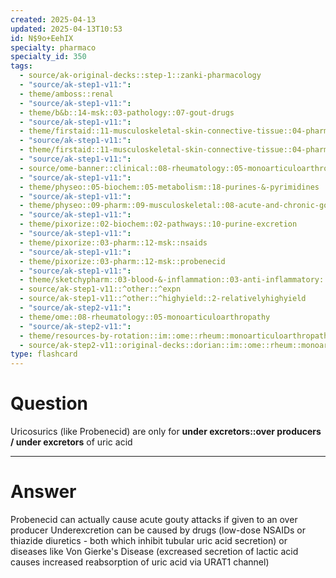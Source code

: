 ```yaml
---
created: 2025-04-13
updated: 2025-04-13T10:53
id: N$9o+EehIX
specialty: pharmaco
specialty_id: 350
tags:
  - source/ak-original-decks::step-1::zanki-pharmacology
  - "source/ak-step1-v11:": 
  - theme/amboss::renal
  - "source/ak-step1-v11:": 
  - theme/b&b::14-msk::03-pathology::07-gout-drugs
  - "source/ak-step1-v11:": 
  - theme/firstaid::11-musculoskeletal-skin-connective-tissue::04-pharm::09-gout-drugs
  - "source/ak-step1-v11:": 
  - theme/firstaid::11-musculoskeletal-skin-connective-tissue::04-pharm::09-gout-drugs::chronic::probenecid
  - "source/ak-step1-v11:": 
  - source/ome-banner::clinical::08-rheumatology::05-monoarticuloarthropathy
  - "source/ak-step1-v11:": 
  - theme/physeo::05-biochem::05-metabolism::18-purines-&-pyrimidines
  - "source/ak-step1-v11:": 
  - theme/physeo::09-pharm::09-musculoskeletal::08-acute-and-chronic-gout-treatment
  - "source/ak-step1-v11:": 
  - theme/pixorize::02-biochem::02-pathways::10-purine-excretion
  - "source/ak-step1-v11:": 
  - theme/pixorize::03-pharm::12-msk::nsaids
  - "source/ak-step1-v11:": 
  - theme/pixorize::03-pharm::12-msk::probenecid
  - "source/ak-step1-v11:": 
  - theme/sketchypharm::03-blood-&-inflammation::03-anti-inflammatory::02-gout-drugs::zanki-extra
  - source/ak-step1-v11::^other::^expn
  - source/ak-step1-v11::^other::^highyield::2-relativelyhighyield
  - "source/ak-step2-v11:": 
  - theme/ome::08-rheumatology::05-monoarticuloarthropathy
  - "source/ak-step2-v11:": 
  - theme/resources-by-rotation::im::ome::rheum::monoarticuloarthropathy
  - source/ak-step2-v11::original-decks::dorian::im::ome::rheum::monoarticuloarthropathy"
type: flashcard
---
```


# Question
Uricosurics (like Probenecid) are only for **under excretors::over producers / under excretors** of uric acid

---

# Answer
Probenecid can actually cause acute gouty attacks if given to an over producer   Underexcretion can be caused by drugs (low-dose NSAIDs or thiazide diuretics - both which inhibit tubular uric acid secretion) or diseases like Von Gierke's Disease (excreased secretion of lactic acid causes increased reabsorption of uric acid via URAT1 channel)